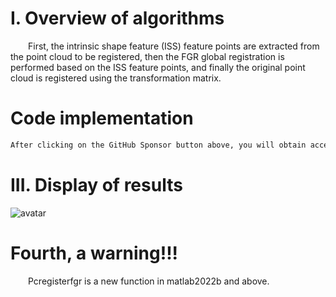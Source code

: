 #  I. Overview of algorithms 

   First, the intrinsic shape feature (ISS) feature points are extracted from the point cloud to be registered, then the FGR global registration is performed based on the ISS feature points, and finally the original point cloud is registered using the transformation matrix. 

#  Code implementation 

  ```python  
After clicking on the GitHub Sponsor button above, you will obtain access permissions to my private code repository ( https://github.com/slowlon/my_code_bar ) to view this blog code. By searching the code number of this blog, you can find the code you need, code number is: 202402030957453187
  ```  
#  III. Display of results 

 ![avatar]( d75a4b56cec747e3a857e41d62ba8908.png) 

#  Fourth, a warning!!! 

   Pcregisterfgr is a new function in matlab2022b and above.  

